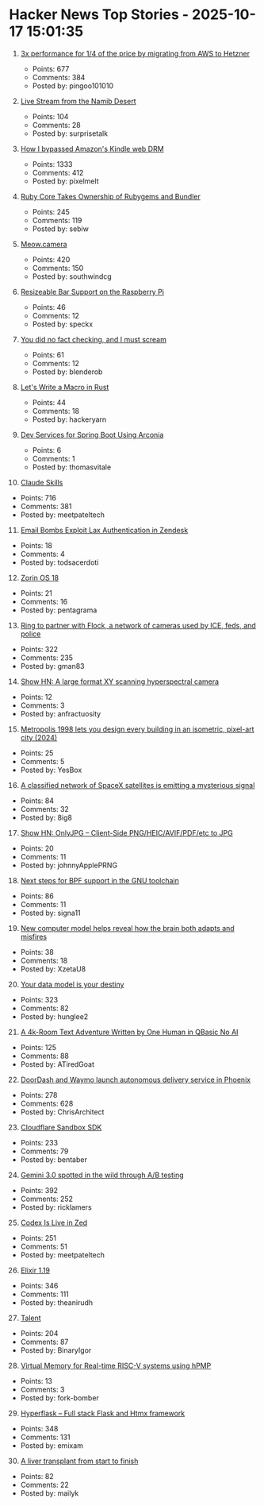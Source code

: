 # Hacker News Top Stories - 2025-10-17 15:01:35

1. [3x performance for 1/4 of the price by migrating from AWS to Hetzner](https://digitalsociety.coop/posts/migrating-to-hetzner-cloud/)
   - Points: 677
   - Comments: 384
   - Posted by: pingoo101010

2. [Live Stream from the Namib Desert](https://bookofjoe2.blogspot.com/2025/10/live-stream-from-namib-desert.html)
   - Points: 104
   - Comments: 28
   - Posted by: surprisetalk

3. [How I bypassed Amazon's Kindle web DRM](https://blog.pixelmelt.dev/kindle-web-drm/)
   - Points: 1333
   - Comments: 412
   - Posted by: pixelmelt

4. [Ruby Core Takes Ownership of Rubygems and Bundler](https://www.ruby-lang.org/en/news/2025/10/17/rubygems-repository-transition/)
   - Points: 245
   - Comments: 119
   - Posted by: sebiw

5. [Meow.camera](https://meow.camera/)
   - Points: 420
   - Comments: 150
   - Posted by: southwindcg

6. [Resizeable Bar Support on the Raspberry Pi](https://www.jeffgeerling.com/blog/2025/resizeable-bar-support-on-raspberry-pi)
   - Points: 46
   - Comments: 12
   - Posted by: speckx

7. [You did no fact checking, and I must scream](https://shkspr.mobi/blog/2025/10/i-have-no-facts-and-i-must-scream/)
   - Points: 61
   - Comments: 12
   - Posted by: blenderob

8. [Let's Write a Macro in Rust](https://hackeryarn.com/post/rust-macros-1/)
   - Points: 44
   - Comments: 18
   - Posted by: hackeryarn

9. [Dev Services for Spring Boot Using Arconia](https://www.thomasvitale.com/arconia-dev-services-spring-boot/)
   - Points: 6
   - Comments: 1
   - Posted by: thomasvitale

10. [Claude Skills](https://www.anthropic.com/news/skills)
   - Points: 716
   - Comments: 381
   - Posted by: meetpateltech

11. [Email Bombs Exploit Lax Authentication in Zendesk](https://krebsonsecurity.com/2025/10/email-bombs-exploit-lax-authentication-in-zendesk/)
   - Points: 18
   - Comments: 4
   - Posted by: todsacerdoti

12. [Zorin OS 18](https://blog.zorin.com/2025/10/14/zorin-os-18-has-arrived/)
   - Points: 21
   - Comments: 16
   - Posted by: pentagrama

13. [Ring to partner with Flock, a network of cameras used by ICE, feds, and police](https://techcrunch.com/2025/10/16/amazons-ring-to-partner-with-flock-a-network-of-ai-cameras-used-by-ice-feds-and-police/)
   - Points: 322
   - Comments: 235
   - Posted by: gman83

14. [Show HN: A large format XY scanning hyperspectral camera](https://www.anfractuosity.com/projects/waverider/)
   - Points: 12
   - Comments: 3
   - Posted by: anfractuosity

15. [Metropolis 1998 lets you design every building in an isometric, pixel-art city (2024)](https://arstechnica.com/gaming/2024/08/metropolis-1998-lets-you-design-every-building-in-an-isometric-pixel-art-city/)
   - Points: 25
   - Comments: 5
   - Posted by: YesBox

16. [A classified network of SpaceX satellites is emitting a mysterious signal](https://www.npr.org/2025/10/17/nx-s1-5575254/spacex-starshield-starlink-signal)
   - Points: 84
   - Comments: 32
   - Posted by: 8ig8

17. [Show HN: OnlyJPG – Client-Side PNG/HEIC/AVIF/PDF/etc to JPG](https://onlyjpg.com)
   - Points: 20
   - Comments: 11
   - Posted by: johnnyApplePRNG

18. [Next steps for BPF support in the GNU toolchain](https://lwn.net/Articles/1039827/)
   - Points: 86
   - Comments: 11
   - Posted by: signa11

19. [New computer model helps reveal how the brain both adapts and misfires](https://now.tufts.edu/2025/10/16/flight-simulator-brain-reveals-how-we-learn-and-why-minds-sometimes-go-course)
   - Points: 38
   - Comments: 18
   - Posted by: XzetaU8

20. [Your data model is your destiny](https://notes.mtb.xyz/p/your-data-model-is-your-destiny)
   - Points: 323
   - Comments: 82
   - Posted by: hunglee2

21. [A 4k-Room Text Adventure Written by One Human in QBasic No AI](https://the-ventureweaver.itch.io/tlote4111)
   - Points: 125
   - Comments: 88
   - Posted by: ATiredGoat

22. [DoorDash and Waymo launch autonomous delivery service in Phoenix](https://about.doordash.com/en-us/news/waymo)
   - Points: 278
   - Comments: 628
   - Posted by: ChrisArchitect

23. [Cloudflare Sandbox SDK](https://sandbox.cloudflare.com/)
   - Points: 233
   - Comments: 79
   - Posted by: bentaber

24. [Gemini 3.0 spotted in the wild through A/B testing](https://ricklamers.io/posts/gemini-3-spotted-in-the-wild/)
   - Points: 392
   - Comments: 252
   - Posted by: ricklamers

25. [Codex Is Live in Zed](https://zed.dev/blog/codex-is-live-in-zed)
   - Points: 251
   - Comments: 51
   - Posted by: meetpateltech

26. [Elixir 1.19](https://elixir-lang.org/blog/2025/10/16/elixir-v1-19-0-released/)
   - Points: 346
   - Comments: 111
   - Posted by: theanirudh

27. [Talent](https://www.felixstocker.com/blog/talent)
   - Points: 204
   - Comments: 87
   - Posted by: BinaryIgor

28. [Virtual Memory for Real-time RISC-V systems using hPMP](https://arxiv.org/abs/2504.04498)
   - Points: 13
   - Comments: 3
   - Posted by: fork-bomber

29. [Hyperflask – Full stack Flask and Htmx framework](https://hyperflask.dev/)
   - Points: 348
   - Comments: 131
   - Posted by: emixam

30. [A liver transplant from start to finish](https://press.asimov.com/articles/liver)
   - Points: 82
   - Comments: 22
   - Posted by: mailyk

